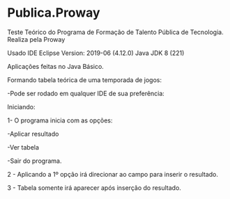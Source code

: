 # Publica.Proway
Teste Teórico do Programa de Formação de Talento Pública de Tecnologia.
Realiza pela Proway

Usado IDE Eclipse Version: 2019-06 (4.12.0)
Java JDK 8 (221)

Aplicações feitas no Java Básico.

Formando tabela teórica de uma temporada de jogos:

-Pode ser rodado em qualquer IDE de sua preferência:

Iniciando:

1- O programa inicia com as opções:

  -Aplicar resultado
  
  -Ver tabela
  
  -Sair do programa.
  
2 - Aplicando a 1º opção irá direcionar ao campo para inserir o resultado.

3 - Tabela somente irá aparecer após inserção do resultado.
